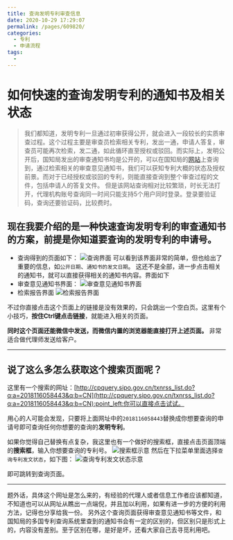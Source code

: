 ```yaml
---
title: 查询发明专利审查信息
date: 2020-10-29 17:29:07
permalink: /pages/609820/
categories:
  - 专利
  - 申请流程
tags:
  - 
---
```

# 如何快速的查询发明专利的通知书及相关状态

>我们都知道，发明专利一旦通过初审获得公开，就会进入一段较长的实质审查过程。这个过程主要是审查员检索相关专利，发出一通，申请人答复，审查员可能再次检索，发二通，如此循环直至授权或驳回。而实际上，发明公开后，国知局发出的审查通知书均是公开的，可以在国知局的[网站](http://cpquery.sipo.gov.cn/)上查询到，通过检索相关的审查意见通知书，我们可以获知专利大概的状态及授权前景。而对于已经授权或驳回的专利，则能直接查询到整个审查过程的文件，包括申请人的答复文件。
但是该网站查询相对比较繁琐，时长无法打开，代理机构账号查询同一时间只能支持5个用户同时登录。登录要验证码，查询还要验证码，比较费时。

## 现在我要介绍的是一种快速查询发明专利的审查通知书的方案，前提是你知道要查询的发明专利的**申请号**。
- 查询得到的页面如下：
![查询界面](https://p.sda1.dev/0/5b36f170fd57228ca603efb2a89f0e5a/2020-10-29_16-51-28.jpg)
可以看到该界面非常的简单，但也给出了重要的信息，如`公开日期`、`通知书的发文日期`。
这还不是全部，进一步点击相关的通知书，就可以直接获得相关的通知书内容。界面如下
- 审查意见通知书界面：
![审查意见通知书界面](https://p.sda1.dev/0/bd78ec3ac153781038b328c77e8bbcef/2020-10-29_16-54-41.jpg)
- 检索报告界面
![检索报告界面](https://p.sda1.dev/0/78c77e972fb2c160c8ef09813bcc3434/2020-10-29_17-00-02.jpg)

不过你直接点击这个页面上的链接是没有效果的，只会跳出一个空白页。这里有个小技巧，**按住Ctrl键点击链接**，就能进入相关的页面。

**同时这个页面还能微信中发送，而微信内置的浏览器能直接打开上述页面。** 非常适合做代理师发送给客户。

---
## 说了这么多怎么获取这个搜索页面呢？
这里有一个搜索的网址：[http://cpquery.sipo.gov.cn/txnrss_list.do?q:a=2018116058443&q:b=CN](http://cpquery.sipo.gov.cn/txnrss_list.do?q:a=2018116058443&q:b=CN):point_left:你可以直接点击试试。

用心的人可能会发现，只要将上面网址中的`2018116058443`替换成你想要查询的申请号即可查询任何你想要的查询的**发明专利**。

如果你觉得自己替换有点复杂，我这里也有一个做好的搜索框，直接点击页面顶端的**搜索框**，输入你想要查询的专利号。
![搜索框示意](https://p.sda1.dev/0/0b7d0d818d86d8881793e46800b00a95/2020-10-29_17-11-40.jpg)
然后在下拉菜单里面选择`查询专利发文状态`，如下图：
![查询专利发文状态示意](https://p.sda1.dev/0/cb3bb4986cbcbe634fb1acd4003be3ad/2020-10-29_17-13-36.jpg)

即可跳转到查询页面。

---
题外话，具体这个网址是怎么来的，有经验的代理人或者信息工作者应该都知道，不知道也可以从网址从瞧出一点端倪，并且加以利用，如果有进一步的方便的利用方法，记得也分享给我一份。
另外这个查询页面获得审查意见通知书等文件，和国知局的多国专利查询系统里查到的通知书会有一定的区别的，但区别只是形式上的，内容没有差别。至于区别在哪，是好是坏，还看大家自己去寻觅利用吧。